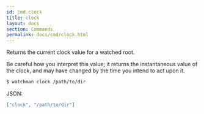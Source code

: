 ```yaml
---
id: cmd.clock
title: clock
layout: docs
section: Commands
permalink: docs/cmd/clock.html
---
```


Returns the current clock value for a watched root.

Be careful how you interpret this value; it returns the instantaneous value of
the clock, and may have changed by the time you intend to act upon it.

```bash
$ watchman clock /path/to/dir
```

JSON:

```json
["clock", "/path/to/dir"]
```
